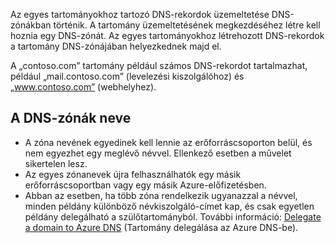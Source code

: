 Az egyes tartományokhoz tartozó DNS-rekordok üzemeltetése DNS-zónákban történik. A tartomány üzemeltetésének megkezdéséhez létre kell hoznia egy DNS-zónát. Az egyes tartományokhoz létrehozott DNS-rekordok a tartomány DNS-zónájában helyezkednek majd el.

A „contoso.com” tartomány például számos DNS-rekordot tartalmazhat, például „mail.contoso.com” (levelezési kiszolgálóhoz) és „www.contoso.com” (webhelyhez).

## <a name="a-namenamesaabout-dns-zone-names"></a><a name="names"></a>A DNS-zónák neve
* A zóna nevének egyedinek kell lennie az erőforráscsoporton belül, és nem egyezhet egy meglévő névvel. Ellenkező esetben a művelet sikertelen lesz.
* Az egyes zónanevek újra felhasználhatók egy másik erőforráscsoportban vagy egy másik Azure-előfizetésben.
* Abban az esetben, ha több zóna rendelkezik ugyanazzal a névvel, minden példány különböző névkiszolgáló-címet kap, és csak egyetlen példány delegálható a szülőtartományból. További információ: [Delegate a domain to Azure DNS](../articles/dns/dns-domain-delegation.md) (Tartomány delegálása az Azure DNS-be).


<!--HONumber=Nov16_HO2-->


